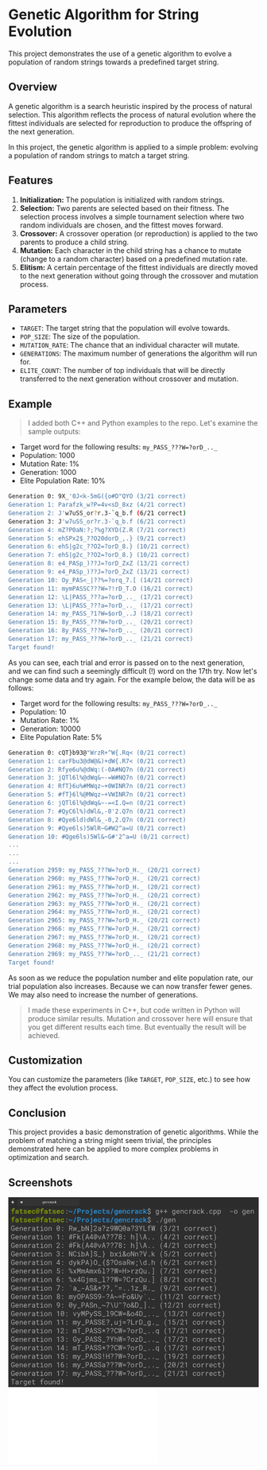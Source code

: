 # Genetic Algorithm for String Evolution

This project demonstrates the use of a genetic algorithm to evolve a population of random strings towards a predefined target string. 

## Overview

A genetic algorithm is a search heuristic inspired by the process of natural selection. This algorithm reflects the process of natural evolution where the fittest individuals are selected for reproduction to produce the offspring of the next generation.

In this project, the genetic algorithm is applied to a simple problem: evolving a population of random strings to match a target string.

## Features

1. **Initialization:** The population is initialized with random strings.
2. **Selection:** Two parents are selected based on their fitness. The selection process involves a simple tournament selection where two random individuals are chosen, and the fittest moves forward.
3. **Crossover:** A crossover operation (or reproduction) is applied to the two parents to produce a child string.
4. **Mutation:** Each character in the child string has a chance to mutate (change to a random character) based on a predefined mutation rate.
5. **Elitism:** A certain percentage of the fittest individuals are directly moved to the next generation without going through the crossover and mutation process.

## Parameters

- `TARGET`: The target string that the population will evolve towards.
- `POP_SIZE`: The size of the population.
- `MUTATION_RATE`: The chance that an individual character will mutate.
- `GENERATIONS`: The maximum number of generations the algorithm will run for.
- `ELITE_COUNT`: The number of top individuals that will be directly transferred to the next generation without crossover and mutation.

## Example

> I added both C++ and Python examples to the repo. Let's examine the sample outputs:

- Target word for the following results: `my_PASS_???W=?orD_.._`
- Population: 1000
- Mutation Rate: 1%
- Generation: 1000
- Elite Population Rate: 10%

```bash
Generation 0: 9X_'0J<k-5mG({o#D"QYO (3/21 correct)
Generation 1: Parafzk_w?P=4v<sD_8xz (4/21 correct)
Generation 2: J'w7uSS_or?r.3-`q_b.f (6/21 correct)
Generation 3: J'w7uSS_or?r.3-`q_b.f (6/21 correct)
Generation 4: mZ?P0aN:?;?%g?XYD(Z.R (7/21 correct)
Generation 5: ehSPx2$_??O20dorD_,.} (9/21 correct)
Generation 6: ehS|g2c_??O2=?orD_8.} (10/21 correct)
Generation 7: ehS|g2c_??O2=?orD_8.} (10/21 correct)
Generation 8: e4_PASp_)??J=?orD_ZxZ (13/21 correct)
Generation 9: e4_PASp_)??J=?orD_ZxZ (13/21 correct)
Generation 10: Oy_PAS<_|??%=?orq_7.[ (14/21 correct)
Generation 11: mymPASSC???W=?!rD_T.O (16/21 correct)
Generation 12: \L|PASS_???a=?orD_.._ (17/21 correct)
Generation 13: \L|PASS_???a=?orD_.._ (17/21 correct)
Generation 14: my_PASS_?1?W=$orD_..J (18/21 correct)
Generation 15: 8y_PASS_???W=?orD_.._ (20/21 correct)
Generation 16: 8y_PASS_???W=?orD_.._ (20/21 correct)
Generation 17: my_PASS_???W=?orD_.._ (21/21 correct)
Target found!
```

As you can see, each trial and error is passed on to the next generation, and we can find such a seemingly difficult (!) word on the 17th try. Now let's change some data and try again. For the example below, the data will be as follows:

- Target word for the following results: `my_PASS_???W=?orD_.._`
- Population: 10
- Mutation Rate: 1%
- Generation: 10000
- Elite Population Rate: 5%

```bash
Generation 0: cQT}b93@"WrzR+^W{.Rq< (0/21 correct)
Generation 1: carFbu3@dW@&)+dW{.R7< (0/21 correct)
Generation 2: Rfye6u%@dWq:(-0A#NQ7n (0/21 correct)
Generation 3: jQTl6l%@dWq&~-=W#NQ7n (0/21 correct)
Generation 4: RfT}6u%#MWqz~+0WINR7n (0/21 correct)
Generation 5: #fT}6l%@MWqz~+VWINR7n (0/21 correct)
Generation 6: jQTl6l%@dWq&~-=<I.Q=n (0/21 correct)
Generation 7: #QyC6l%)dWl&,-0'2.Q7n (0/21 correct)
Generation 8: #Qye6ld)dWl&_-0,2.Q7n (0/21 correct)
Generation 9: #Qye6ls)5WlR~G#W2^a=U (0/21 correct)
Generation 10: #Qge6ls)5Wl&~G#'2^a=U (0/21 correct)
...
...
...
Generation 2959: my_PASS_???W=?orD_H._ (20/21 correct)
Generation 2960: my_PASS_???W=?orD_H._ (20/21 correct)
Generation 2961: my_PASS_???W=?orD_H._ (20/21 correct)
Generation 2962: my_PASS_???W=?orD_H._ (20/21 correct)
Generation 2963: my_PASS_???W=?orD_H._ (20/21 correct)
Generation 2964: my_PASS_???W=?orD_H._ (20/21 correct)
Generation 2965: my_PASS_???W=?orD_H._ (20/21 correct)
Generation 2966: my_PASS_???W=?orD_H._ (20/21 correct)
Generation 2967: my_PASS_???W=?orD_H._ (20/21 correct)
Generation 2968: my_PASS_???W=?orD_H._ (20/21 correct)
Generation 2969: my_PASS_???W=?orD_.._ (21/21 correct)
Target found!

```

As soon as we reduce the population number and elite population rate, our trial population also increases. Because we can now transfer fewer genes. We may also need to increase the number of generations.

> I made these experiments in C++, but code written in Python will produce similar results. Mutation and crossover here will ensure that you get different results each time. But eventually the result will be achieved.

## Customization

You can customize the parameters (like `TARGET`, `POP_SIZE`, etc.) to see how they affect the evolution process.

## Conclusion

This project provides a basic demonstration of genetic algorithms. While the problem of matching a string might seem trivial, the principles demonstrated here can be applied to more complex problems in optimization and search.

## Screenshots

![C++ Screenshots](./cpp_ss.jpeg)
![Python Screenshots](./py_gencrack.py)